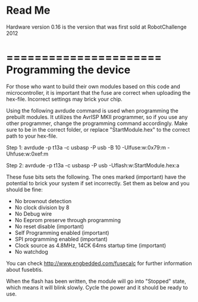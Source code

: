 Read Me
=====================
Hardware version 0.16 is the version that was first sold at RobotChallenge 2012

======================
Programming the device
======================
For those who want to build their own modules based on this code and microcontroller, it is important that the fuse are correct when uploading the hex-file. Incorrect settings may  brick your chip.

Using the following avrdude command is used when programming the prebuilt modules. It utilizes the AvrISP MKII programmer, so if you use any other programmer, change the programming command accordingly. Make sure to be in the correct folder, or replace "StartModule.hex" to the correct path to your hex-file.

Step 1:
avrdude	-p t13a -c usbasp -P usb -B 10 -Ulfuse:w:0x79:m -Uhfuse:w:0xef:m

Step 2:
avrdude	-p t13a -c usbasp -P usb -Uflash:w:StartModule.hex:a 

These fuse bits sets the following. The ones marked (important) have the potential to brick your system if set incorrectly. Set them as below and you should be fine:
- No brownout detection
- No clock division by 8
- No Debug wire
- No Eeprom preserve through programming
- No reset disable (important)
- Self Programming enabled (important)
- SPI programming enabled (important)
- Clock source as 4.8MHz, 14CK 64ms startup time (important)
- No watchdog

You can check http://www.engbedded.com/fusecalc for further information about fusebtis.

When the flash has been written, the module will go into "Stopped" state, which means it will blink slowly. Cycle the power and it should be ready to use.
